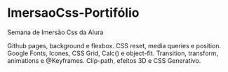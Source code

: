# ImersaoCss-Portifólio
Semana de Imersão Css da Alura 

Github pages, background e flexbox.
CSS reset, media queries e position.
Google Fonts, Icones, CSS Grid, Calc() e object-fit.
Transition, transform, animations e @Keyframes.
Clip-path, efeitos 3D e CSS Generativo.
